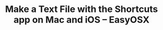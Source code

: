 ---
title: 'Make a Text File with the Shortcuts app on Mac and iOS – EasyOSX'
slug: 2025-05-20T09:07:41+02:00
date: ""
params:
  url: "https://easyosx.net/2022/12/19/make-a-text-file-with-the-shortcuts-app-on-mac-and-ios/"
tags:
- shortcuts
---
